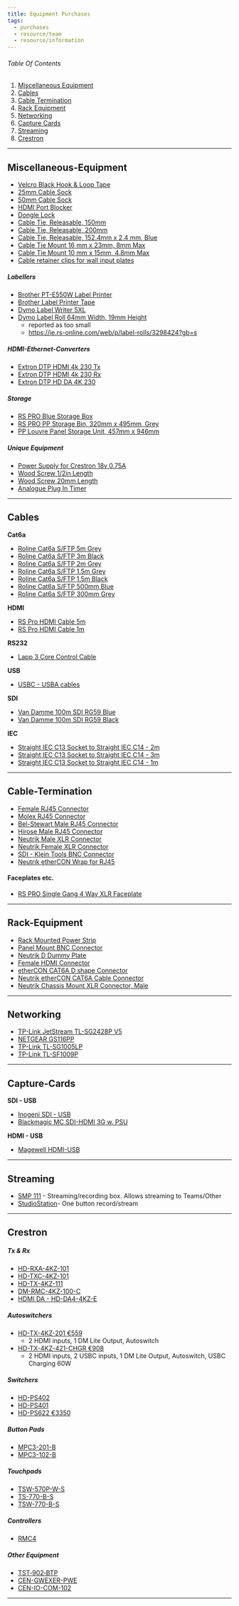 ```yaml
---
title: Equipment Purchases
tags:
  - purchases
  - resource/team
  - resource/information
---
```

###### Table Of Contents
1. [Miscellaneous Equipment](#Miscellaneous-Equipment)
4. [Cables](#Cables)
3. [Cable Termination](#Cable-Termination)
5. [Rack Equipment](#Rack-Equipment)
5. [Networking](#Networking)
1. [Capture Cards](#Capture-Cards)
4. [Streaming](#Streaming)
2. [Crestron](#Crestron)


---

## Miscellaneous-Equipment
- [Velcro Black Hook & Loop Tape](https://ie.rs-online.com/web/p/hook-loop-tapes/4239533)
- [25mm Cable Sock](https://ie.rs-online.com/web/p/cable-sleeves/0408271)
- [50mm Cable Sock](https://ie.rs-online.com/web/p/cable-sleeves/0408227?gb=s)
- [HDMI Port Blocker](https://ie.rs-online.com/web/p/av-connector-accessories/7635751)
- [Dongle Lock](https://ie.rs-online.com/web/p/laptop-locks/2228283)
- [Cable Tie, Releasable, 150mm](https://ie.rs-online.com/web/p/cable-ties/8111600?gb=s)
- [Cable Tie, Releasable, 200mm](https://ie.rs-online.com/web/p/cable-ties/8111808?gb=s)
- [Cable Tie, Releasable, 152.4mm x 2.4 mm, Blue](https://ie.rs-online.com/web/p/cable-ties/3212543?gb=s)
- [Cable Tie Mount 16 mm x 23mm, 8mm Max](https://ie.rs-online.com/web/p/cable-tie-mounts/0233685?gb=s)
- [Cable Tie Mount 10 mm x 15mm, 4.8mm Max](https://ie.rs-online.com/web/p/cable-tie-mounts/0233663)
- [Cable retainer clips for wall input plates](https://ie.rs-online.com/web/p/cable-tie-mounts/7048652?searchId=1ce8dd6f-f2e7-44d2-975f-322d0c2193dc&gb=s)


##### Labellers
- [Brother PT-E550W Label Printer](https://ie.rs-online.com/web/p/label-printers/9186692)
- [Brother Label Printer Tape](https://ie.rs-online.com/web/p/label-printer-tapes/1572275)
- [Dymo Label Writer 5XL](https://ie.rs-online.com/web/p/label-printers/2301195)
- [Dymo Label Roll 64mm Width, 19mm Height](https://ie.rs-online.com/web/p/label-rolls/1245854)
	- reported as too small
	- https://ie.rs-online.com/web/p/label-rolls/3298424?gb=s

##### HDMI-Ethernet-Converters
- [Extron DTP HDMI 4k 230 Tx](https://www.extron.com/product/dtphdmi230tx?subtype=360)
- [Extron DTP HDMI 4k 230 Rx](https://www.extron.com/product/dtphdmi230rx?subtype=360)
- [Extron DTP HD DA 4K 230](https://www.extron.com/product/dtphdda230)

##### Storage
- [RS PRO Blue Storage Box](https://ie.rs-online.com/web/p/storage-boxes/6742413)
- [RS PRO PP Storage Bin, 320mm x 495mm, Grey](https://ie.rs-online.com/web/p/storage-bins/7604189)
- [PP Louvre Panel Storage Unit, 457mm x 946mm](https://ie.rs-online.com/web/p/storage-bins/2237462)

##### Unique Equipment
- [Power Supply for Crestron 18v 0.75A](https://ie.rs-online.com/web/p/ac-dc-adapters/1176114)
- [Wood Screw 1/2in Length](https://ie.rs-online.com/web/p/wood-screws/0521169?gb=s)
- [Wood Screw 20mm Length](https://ie.rs-online.com/web/p/wood-screws/4833135?gb=s)
- [Analogue Plug In Timer](https://ie.rs-online.com/web/p/plug-in-timers/1716224?gb=s)

---


## Cables

**Cat6a**
- [Roline Cat6a S/FTP 5m Grey](https://ie.rs-online.com/web/p/ethernet-cable/1973580)
- [Roline Cat6a S/FTP 3m Black](https://ie.rs-online.com/web/p/ethernet-cable/1973647)
- [Roline Cat6a S/FTP 2m Grey](https://ie.rs-online.com/web/p/ethernet-cable/1973633)
- [Roline Cat6a S/FTP 1.5m Grey](https://ie.rs-online.com/web/p/ethernet-cable/2660724)
- [Roline Cat6a S/FTP 1.5m Black](https://ie.rs-online.com/web/p/ethernet-cable/2660730)
- [Roline Cat6a S/FTP 500mm Blue](https://ie.rs-online.com/web/p/ethernet-cable/1973623)
- [Roline Cat6a S/FTP 300mm Grey](https://ie.rs-online.com/web/p/ethernet-cable/1973611)

**HDMI**
- [RS Pro HDMI Cable 5m](https://ie.rs-online.com/web/p/hdmi-cables/1828475)
- [RS Pro HDMI Cable 1m](https://ie.rs-online.com/web/p/hdmi-cables/8525279)

**RS232**
- [Lapp 3 Core Control Cable](https://ie.rs-online.com/web/p/twisted-pair-multicore-data-cable/4451654)

**USB**
- [USBC - USBA cables](https://ie.rs-online.com/web/p/usb-cables/2668501)

**SDI**
- [Van Damme 100m SDI RG59 Blue](https://ie.rs-online.com/web/p/coaxial-cable/3657889?gb=s)
- [Van Damme 100m SDI RG59 Black](https://ie.rs-online.com/web/p/coaxial-cable/3657851)

**IEC**
- [Straight IEC C13 Socket to Straight IEC C14 - 2m](https://ie.rs-online.com/web/p/power-cords/1373345)
- [Straight IEC C13 Socket to Straight IEC C14 - 3m](https://ie.rs-online.com/web/p/power-cords/1230940)
- [Straight IEC C13 Socket to Straight IEC C14 - 1m](https://ie.rs-online.com/web/p/power-cords/1373339)

---
## Cable-Termination
- [Female RJ45 Connector](https://ie.rs-online.com/web/p/ethernet-connectors/7810845)
- [Molex RJ45 Connector](https://ie.rs-online.com/web/p/ethernet-connectors/8006829?gb=s)
- [Bel-Stewart Male RJ45 Connector](https://ie.rs-online.com/web/p/ethernet-connectors/0413380)
- [Hirose Male RJ45 Connector](https://ie.rs-online.com/web/p/ethernet-connectors/7196436)
- [Neutrik Male XLR Connector](https://ie.rs-online.com/web/p/xlr-connectors/0405607)
- [Neutrik Female XLR Connector](https://ie.rs-online.com/web/p/xlr-connectors/0166254?gb=s)
- [SDI - Klein Tools BNC Connector](https://ie.rs-online.com/web/p/coaxial-connectors/2698991?gb=s)
- [Neutrik etherCON Wrap for RJ45](https://ie.rs-online.com/web/p/ethernet-connectors/1974999?gb=s)

#### Faceplates etc.
- [RS PRO Single Gang 4 Way XLR Faceplate](https://ie.rs-online.com/web/p/audio-video-faceplates/1873813?gb=s)

--- 
## Rack-Equipment
- [Rack Mounted Power Strip](https://ie.farnell.com/lms-data/pdu-6ws-h/6-way-horizontal-13a-switched/dp/3761838)
- [Panel Mount BNC Connector](https://ie.rs-online.com/web/p/coaxial-connectors/9093676?gb=s)
- [Neutrik D Dummy Plate](https://ie.rs-online.com/web/p/av-connector-accessories/8485294?gb=s)
- [Female HDMI Connector](https://ie.rs-online.com/web/p/hdmi-connectors/2617591?gb=s)
- [etherCON CAT6A D shape Connector](https://ie.rs-online.com/web/p/av-connector-accessories/1216997?gb=a)
- [Neutrik etherCON CAT6A Cable Connector](https://ie.rs-online.com/web/p/av-connector-accessories/1216995?gb=s)
- [Neutrik Chassis Mount XLR Connector, Male](https://ie.rs-online.com/web/p/xlr-connectors/6949425?gb=s)

---

## Networking

- [TP-Link JetStream TL-SG2428P V5](https://www.elara.ie/productdetail.aspx?manufacturer=TP-LINK&mancode=SG2428P&productcode=ECE9852534)
- [NETGEAR GS116PP](https://www.elara.ie/productdetail.aspx?manufacturer=NETGEAR&mancode=GS116PP-100EUS&productcode=MME0714416)
- [TP-Link TL-SG1005LP](https://www.elara.ie/productdetail.aspx?manufacturer=TP-LINK&mancode=TL-SG1005LP&productcode=ECE5808061)
- [TP-Link TL-SF1009P](https://www.elara.ie/productdetail.aspx?manufacturer=TP-LINK&mancode=TL-SF1009P&productcode=ECE5824292)

---

## Capture-Cards
**SDI - USB**
- [Inogeni SDI - USB](https://www.thomann.de/ie/inogeni_sdi_to_usb_3.0_converter.htm?listPosition=2)
- [Blackmagic MC SDI-HDMI 3G w. PSU](https://www.thomann.de/ie/blackmagic_design_mc_sdi_hdmi_3g_w._psu.htm)

**HDMI - USB**
- [Magewell HDMI-USB](https://www.magewell.com/products/usb-capture-hdmi-gen-2)

---

## Streaming
- [SMP 111] - Streaming/recording box. Allows streaming to Teams/Other
- [StudioStation]- One button record/stream

[SMP 111]: https://www.extron.com/product/smp111
[StudioStation]: https://www.extron.com/product/studiostation

---

## Crestron
##### Tx & Rx
- [HD-RXA-4KZ-101](https://www.crestron.com/Products/Video/HDMI-Solutions/HDMI-Extenders/HD-RXA-4KZ-101)
- [HD-TXC-4KZ-101](https://www.crestron.com/Products/Video/HDMI-Solutions/HDMI-Extenders/HD-TXC-4KZ-101)
- [HD-TX-4KZ-111](https://www.crestron.com/Products/Video/HDMI-Solutions/HDMI-Extenders/HD-TX-4KZ-111)
- [DM-RMC-4KZ-100-C](https://www.crestron.com/Products/Video/DigitalMedia-Endpoints/Receivers/DM-RMC-4KZ-100-C)
- [HDMI DA - HD-DA4-4KZ-E](https://www.crestron.com/Products/Video/HDMI-Solutions/HDMI-Distribution-Amplifiers/HD-DA4-4KZ-E)
##### Autoswitchers
- [HD-TX-4KZ-201 €559](https://www.crestron.com/Products/Video/DM-Essentials/Switching-Transmitters-Receivers/HD-TX-4KZ-201)
	- 2 HDMI inputs, 1 DM Lite Output, Autoswitch
- [HD-TX-4KZ-421-CHGR €908](https://www.crestron.com/Products/Video/DM-Essentials/Switching-Transmitters-Receivers/HD-TX-4KZ-421-CHGR)
	- 2 HDMI inputs, 2 USBC inputs, 1 DM Lite Output, Autoswitch, USBC Charging 60W
##### Switchers
- [HD-PS402](https://www.crestron.com/Products/Video/DigitalMedia-Switchers/Fixed-Switchers/HD-PS402)
- [HD-PS401](https://www.crestron.com/Products/Video/DigitalMedia-Switchers/Fixed-Switchers/HD-PS401)
- [HD-PS622 €3350](https://www.crestron.com/Products/Video/DigitalMedia-Switchers/Fixed-Switchers/HD-PS622)
##### Button Pads
- [MPC3-201-B](https://www.crestron.com/Products/Control-Hardware-Software/Hardware/Control-Systems/MPC3-201-B)
- [MPC3-102-B](https://www.crestron.com/Products/Control-Hardware-Software/Hardware/Control-Systems/MPC3-102-B)
##### Touchpads
- [TSW-570P-W-S](https://www.crestron.com/Products/Control-Surfaces/Touch-Screens/Medium-Touch-Screens/TSW-570P-W-S)
- [TS-770-B-S](https://www.crestron.com/Products/Control-Surfaces/Touch-Screens/Medium-Touch-Screens/TS-770-B-S)
- [TSW-770-B-S](https://www.crestron.com/Products/Control-Surfaces/Touch-Screens/Medium-Touch-Screens/TSW-770-B-S)

##### Controllers
- [RMC4](https://www.crestron.com/Products/Control-Hardware-Software/Hardware/Control-Systems/RMC4)

##### Other Equipment
- [TST‑902‑BTP](https://www.crestron.com/Products/Accessory/Power-Supplies/Battery-Packs/TST-902-BTP)
- [CEN-GWEXER-PWE](https://www.crestron.com/Products/Control-Hardware-Software/Wireless-Communications/Wireless-Gateways/CEN-GWEXER-PWE)
- [CEN-IO-COM-102](https://www.crestron.com/Products/Control-Hardware-Software/Hardware/Control-Modules/CEN-IO-COM-102)

---